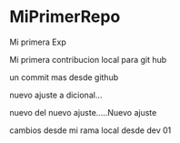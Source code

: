 # MiPrimerRepo
Mi primera Exp



Mi primera contribucion local para git hub 

un commit mas desde github 


nuevo ajuste a dicional...


nuevo del nuevo ajuste.....Nuevo ajuste 



cambios desde mi rama local desde dev 01